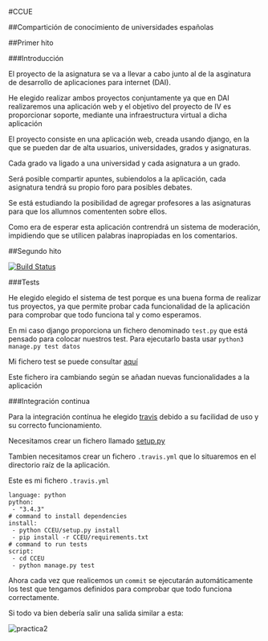 #CCUE

##Compartición de conocimiento de universidades españolas

##Primer hito

###Introducción

El proyecto de la asignatura se va a llevar a cabo junto al de la asginatura de desarrollo de aplicaciones para internet (DAI).
 
He elegido realizar ambos proyectos conjuntamente ya que en DAI realizaremos una aplicación web y el objetivo del proyecto de IV es proporcionar soporte, mediante una infraestructura virtual a dicha aplicación

El proyecto consiste en una aplicación web, creada usando django, en la que se pueden dar de alta usuarios, universidades, grados y asignaturas.

Cada grado va ligado a una universidad y cada asignatura a un grado.

Será posible compartir apuntes, subiendolos a la aplicación, cada asignatura tendrá su propio foro para posibles debates.

Se está estudiando la posibilidad de agregar profesores a las asignaturas para que los allumnos comententen sobre ellos.

Como era de esperar esta aplicación contrendrá un sistema de moderación, impidiendo que se utilicen palabras inapropiadas en los comentarios.


##Segundo hito

[![Build Status](https://travis-ci.org/acasadoquijada/IV.svg?branch=master)](https://travis-ci.org/acasadoquijada/IV)

###Tests

He elegido elegido el sistema de test porque es una buena forma de realizar tus proyectos, ya que permite probar cada funcionalidad de la aplicación para comprobar que todo funciona tal y como esperamos.

En mi caso django proporciona un fichero denominado `test.py` que está pensado para colocar nuestros test. Para ejecutarlo basta usar `python3 manage.py test datos`

Mi fichero test se puede consultar [aquí](CCUE/datos/tests.py)

Este fichero ira cambiando según se añadan nuevas funcionalidades a la aplicación

###Integración continua

Para la integración contínua he elegido [travis](https://travis-ci.org/) debido a su facilidad de uso y su correcto funcionamiento.

Necesitamos crear un fichero llamado [setup.py](CCUE/setup.py)

Tambien necesitamos crear un fichero `.travis.yml` que lo situaremos en el directorio raíz de la aplicación.

Este es mi fichero `.travis.yml`

~~~
language: python
python:
 - "3.4.3"
# command to install dependencies
install:
 - python CCEU/setup.py install
 - pip install -r CCEU/requirements.txt
# command to run tests
script:
 - cd CCEU
 - python manage.py test
~~~

Ahora cada vez que realicemos un `commit` se ejecutarán automáticamente los test que tengamos definidos para comprobar que todo funciona correctamente.

Si todo va bien debería salir una salida similar a esta:

![practica2](http://i1045.photobucket.com/albums/b460/Alejandro_Casado/Practica%202/practica2_zpszqmff4qp.png)






